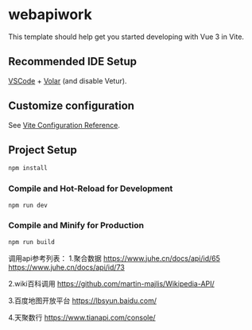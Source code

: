 # webapiwork

This template should help get you started developing with Vue 3 in Vite.

## Recommended IDE Setup

[VSCode](https://code.visualstudio.com/) + [Volar](https://marketplace.visualstudio.com/items?itemName=Vue.volar) (and disable Vetur).

## Customize configuration

See [Vite Configuration Reference](https://vitejs.dev/config/).

## Project Setup

```sh
npm install
```

### Compile and Hot-Reload for Development

```sh
npm run dev
```

### Compile and Minify for Production

```sh
npm run build
```

调用api参考列表：
1.聚合数据
https://www.juhe.cn/docs/api/id/65
https://www.juhe.cn/docs/api/id/73

2.wiki百科调用
https://github.com/martin-majlis/Wikipedia-API/

3.百度地图开放平台
https://lbsyun.baidu.com/

4.天聚数行
https://www.tianapi.com/console/

